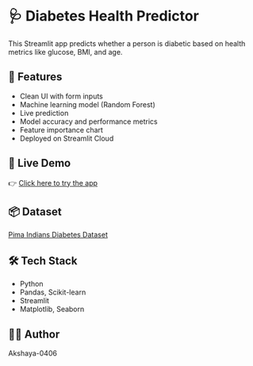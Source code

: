 # 🩺 Diabetes Health Predictor

This Streamlit app predicts whether a person is diabetic based on health metrics like glucose, BMI, and age.

## 🚀 Features
- Clean UI with form inputs
- Machine learning model (Random Forest)
- Live prediction
- Model accuracy and performance metrics
- Feature importance chart
- Deployed on Streamlit Cloud

## 📍 Live Demo
👉 [Click here to try the app](https://diabetes-predictor-wnt7kgdnwlxeudbhzd27qs.streamlit.app/)

## 📦 Dataset
[Pima Indians Diabetes Dataset](https://raw.githubusercontent.com/jbrownlee/Datasets/master/pima-indians-diabetes.data.csv)

## 🛠️ Tech Stack
- Python
- Pandas, Scikit-learn
- Streamlit
- Matplotlib, Seaborn

## 👩‍💻 Author
Akshaya-0406

